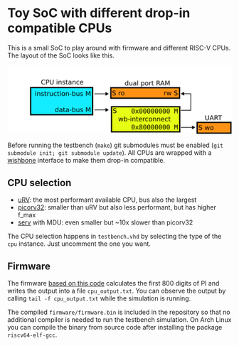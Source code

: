 # Toy SoC with different drop-in compatible CPUs 

This is a small SoC to play around with firmware and different RISC-V CPUs.
The layout of the SoC looks like this.

![SoC](soc.png)

Before running the testbench (`make`) git submodules must be enabled (`git submodule init; git submodule update`).
All CPUs are wrapped with a [wishbone](https://cdn.opencores.org/downloads/wbspec_b4.pdf) interface to make them drop-in compatible.

## CPU selection

  - [uRV](https://ohwr.org/project/urv-core): the most performant available CPU, bus also the largest
  - [picorv32](https://github.com/YosysHQ/picorv32): smaller than uRV but also less performant, but has higher f_max
  - [serv](https://github.com/olofk/serv) with MDU: even smaller but ~10x slower than picorv32

  The CPU selection happens in `testbench.vhd` by selecting the type of the `cpu` instance. Just uncomment the one you want.

## Firmware

  The firmware [based on this code](https://crypto.stanford.edu/pbc/notes/pi/code.html) calculates the first 800 digits of PI and writes the output into a file `cpu_output.txt`.
  You can observe the output by calling `tail -f cpu_output.txt` while the simulation is running.

  The compiled `firmware/firmware.bin` is included in the repository so that no additional compiler is needed to run the testbench simulation.
  On Arch Linux you can compile the binary from source code after installing the package `riscv64-elf-gcc`. 
